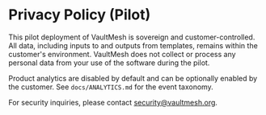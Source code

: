 # Privacy Policy (Pilot)

This pilot deployment of VaultMesh is sovereign and customer-controlled. All data, including inputs to and outputs from templates, remains within the customer's environment. VaultMesh does not collect or process any personal data from your use of the software during the pilot.

Product analytics are disabled by default and can be optionally enabled by the customer. See `docs/ANALYTICS.md` for the event taxonomy.

For security inquiries, please contact security@vaultmesh.org.